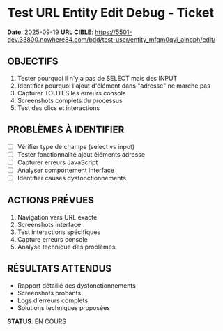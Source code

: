 # Test URL Entity Edit Debug - Ticket

**Date**: 2025-09-19
**URL CIBLE**: https://5501-dev.33800.nowhere84.com/bdd/test-user/entity_mfqm0qvi_ainoph/edit/

## OBJECTIFS
1. Tester pourquoi il n'y a pas de SELECT mais des INPUT
2. Identifier pourquoi l'ajout d'élément dans "adresse" ne marche pas
3. Capturer TOUTES les erreurs console
4. Screenshots complets du processus
5. Test des clics et interactions

## PROBLÈMES À IDENTIFIER
- [ ] Vérifier type de champs (select vs input)
- [ ] Tester fonctionnalité ajout éléments adresse
- [ ] Capturer erreurs JavaScript
- [ ] Analyser comportement interface
- [ ] Identifier causes dysfonctionnements

## ACTIONS PRÉVUES
1. Navigation vers URL exacte
2. Screenshots interface
3. Test interactions spécifiques
4. Capture erreurs console
5. Analyse technique des problèmes

## RÉSULTATS ATTENDUS
- Rapport détaillé des dysfonctionnements
- Screenshots probants
- Logs d'erreurs complets
- Solutions techniques proposées

**STATUS**: EN COURS
